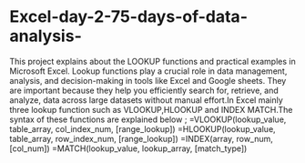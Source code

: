 # Excel-day-2-75-days-of-data-analysis-
This project explains about the LOOKUP functions and practical examples in Microsoft Excel.
Lookup functions play a crucial role in data management, analysis, and decision-making in tools like Excel and Google sheets. They are important because they help you efficiently search for, retrieve, and analyze, data across large datasets without manual effort.In Excel mainly three lookup function such as VLOOKUP,HLOOKUP and INDEX MATCH.The syntax of these functions are explained below ;
=VLOOKUP(lookup_value, table_array,  col_index_num, [range_lookup])
=HLOOKUP(lookup_value, table_array, row_index_num, [range_lookup])
=INDEX(array, row_num, [col_num])
=MATCH(lookup_value, lookup_array, [match_type])
